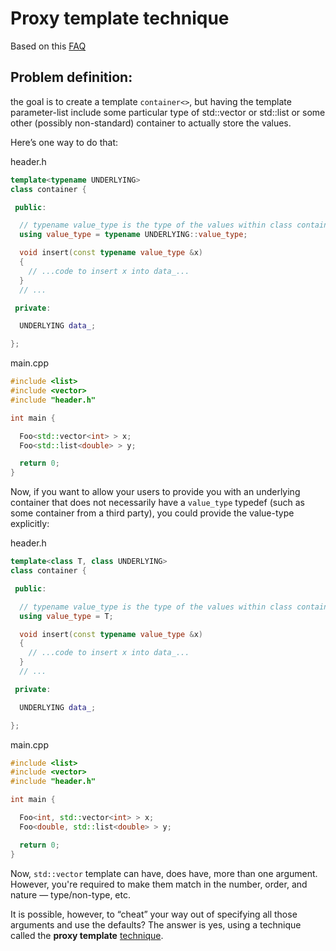 # Proxy template technique

Based on this [FAQ](https://isocpp.org/wiki/faq/templates#template-of-template)

## Problem definition:

the goal is to create a template `container<>`, but having the template parameter-list include some particular type of std::vector<T> or std::list<T> or some other (possibly non-standard) container to actually store the values.

Here’s one way to do that:

header.h
```cpp
template<typename UNDERLYING>
class container {

 public:

  // typename value_type is the type of the values within class container 
  using value_type = typename UNDERLYING::value_type;

  void insert(const typename value_type &x)
  {
    // ...code to insert x into data_...
  }
  // ...

 private:

  UNDERLYING data_;

};
```
main.cpp
```cpp
#include <list>
#include <vector>
#include "header.h"

int main {

  Foo<std::vector<int> > x;
  Foo<std::list<double> > y;

  return 0;
}
```
Now, if you want to allow your users to provide you with an underlying container that does not necessarily have a `value_type` typedef (such as some container from a third party), you could provide the value-type explicitly:

header.h
```cpp
template<class T, class UNDERLYING>
class container {

 public:

  // typename value_type is the type of the values within class container 
  using value_type = T;

  void insert(const typename value_type &x)
  {
    // ...code to insert x into data_...
  }
  // ...

 private:

  UNDERLYING data_;

};
```

main.cpp
```cpp
#include <list>
#include <vector>
#include "header.h"

int main {

  Foo<int, std::vector<int> > x;
  Foo<double, std::list<double> > y;

  return 0;
}
```

Now, `std::vector` template can have, does have, more than one argument. However, you're required to make them match in the number, order, and nature — type/non-type, etc.

It is possible, however, to “cheat” your way out of specifying all those arguments and use the defaults? The answer is yes, using a technique called the **proxy template**  [technique](./header.h).
